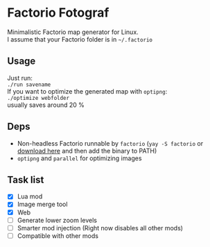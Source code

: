 # Factorio Fotograf
Minimalistic Factorio map generator for Linux.  
I assume that your Factorio folder is in `~/.factorio`

## Usage
Just run:  
`./run savename`  
If you want to optimize the generated map with `optipng`:  
`./optimize webfolder`  
usually saves around 20 %

## Deps
- Non-headless Factorio runnable by `factorio` (`yay -S factorio` or [download here](https://factorio.com/download) and then add the binary to PATH)
- `optipng` and `parallel` for optimizing images

## Task list
- [x] Lua mod
- [x] Image merge tool
- [x] Web
- [ ] Generate lower zoom levels
- [ ] Smarter mod injection (Right now disables all other mods)
- [ ] Compatible with other mods
